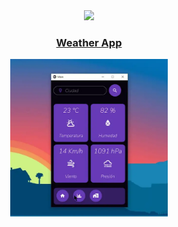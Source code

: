 <div align="center">
<a href="https://www.youtube.com/c/MagnoEfren" target="_blank"> 
<img src="https://img.shields.io/badge/YouTube-FF0000?style=for-the-badge&logo=youtube&logoColor=white" target="_blank"> 

### Weather App
<img width='50%' src='https://raw.githubusercontent.com/MagnoEfren/kivy-weather-app/main/Weather%20App/ss.webp' alt='Weather App' />

</div>


